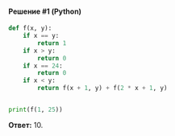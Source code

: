 #### Решение #1 (Python)
```python
def f(x, y):
	if x == y:
		return 1
	if x > y:
		return 0
	if x == 24:
		return 0
	if x < y:
		return f(x + 1, y) + f(2 * x + 1, y)


print(f(1, 25))
```
**Ответ:** 10.
